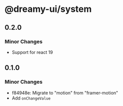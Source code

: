 # @dreamy-ui/system

## 0.2.0

### Minor Changes

-   Support for react 19

## 0.1.0

### Minor Changes

-   f84948e: Migrate to "motion" from "framer-motion"
-   Add `onChangeValue`
